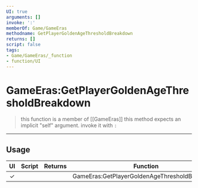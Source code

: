 ```yaml
---
UI: true
arguments: []
invoke: ':'
memberOf: Game/GameEras
methodname: GetPlayerGoldenAgeThresholdBreakdown
returns: []
script: false
tags:
- Game/GameEras/_function
- function/UI
---
```

# GameEras:GetPlayerGoldenAgeThresholdBreakdown
> this function is a member of [[GameEras]]
> this method expects an implicit "self" argument. invoke it with `:`
-----
## Usage
|  UI | Script | Returns | Function | Arguments |
|:---:|:------:|-------:|:--------:|:---------|
|✓| ||GameEras:GetPlayerGoldenAgeThresholdBreakdown||

